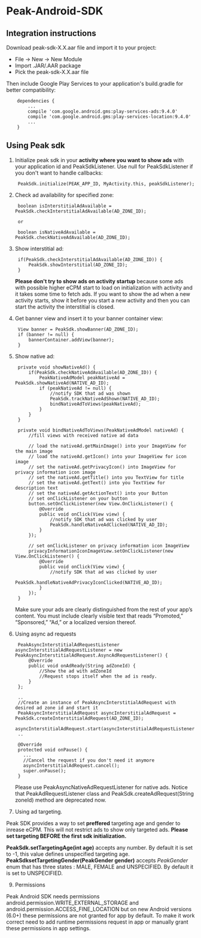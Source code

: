 # Peak-Android-SDK

## Integration instructions 
Download peak-sdk-X.X.aar file and import it to your project:

  - File -> New -> New Module
  - Import .JAR/.AAR package
  - Pick the peak-sdk-X.X.aar file

Then include Google Play Services to your application's build.gradle for better compatibility:

        dependencies {
            ...
            compile 'com.google.android.gms:play-services-ads:9.4.0'
            compile 'com.google.android.gms:play-services-location:9.4.0'
            ...
        }


## Using Peak sdk

1. Initialize peak sdk in your **activity where you want to show ads** with your application id and PeakSdkListener. Use null for PeakSdkListener if you don't want to handle callbacks:

        PeakSdk.initialize(PEAK_APP_ID, MyActivity.this, peakSdkListener);

3. Check ad availability for specified zone:

        boolean isInterstitialAdAvailable = PeakSdk.checkInterstitialAdAvailable(AD_ZONE_ID);
        
        or        
        
        boolean isNativeAdAvailable = PeakSdk.checkNativeAdAvailable(AD_ZONE_ID);

4. Show interstitial ad:

        if(PeakSdk.checkInterstitialAdAvailable(AD_ZONE_ID)) {
            PeakSdk.showInterstitial(AD_ZONE_ID);
        }
        
    **Please don't try to show ads on activity startup** because some ads with possible higher eCPM start to load on initialization with activity and it takes some time to fetch ads. If you want to show the ad when a new activity starts, show it before you start a new activity and then you can start the activity the interstitial is closed.


5. Get banner view and insert it to your banner container view:

        View banner = PeakSdk.showBanner(AD_ZONE_ID);
        if (banner != null) {
            bannerContainer.addView(banner);
        }

6. Show native ad:

        private void showNativeAd() {
            if(PeakSdk.checkNativeAdAvailable(AD_ZONE_ID)) {
                PeakNativeAdModel peakNativeAd = PeakSdk.showNativeAd(NATIVE_AD_ID);
                if (peakNativeAd != null) {
                    //notify SDK that ad was shown
                    PeakSdk.trackNativeAdShown(NATIVE_AD_ID);
                    bindNativeAdToViews(peakNativeAd);
                }
            }
        }
        
        private void bindNativeAdToViews(PeakNativeAdModel nativeAd) {
            //fill views with received native ad data
            
            // load the nativeAd.getMainImage() into your ImageView for the main image
            // load the nativeAd.getIcon() into your ImageView for icon image
            // set the nativeAd.getPrivacyIcon() into ImageView for privacy information icon image
            // set the nativeAd.getTitle() into you TextView for title
            // set the nativeAd.getText() into you TextView for description text
            // set the nativeAd.getActionText() into your Button
            // set onClickListener on your button 
            button.setOnClickListener(new View.OnClickListener() {
                @Override
                public void onClick(View view) {
                    //notify SDK that ad was clicked by user
                    PeakSdk.handleNativeAdClicked(NATIVE_AD_ID);
                }
            });
            
            // set onClickListener on privacy information icon ImageView
            privacyInformationIconImageView.setOnClickListener(new View.OnClickListener() {
                @Override
                public void onClick(View view) {
                    //notify SDK that ad was clicked by user
                    PeakSdk.handleNativeAdPrivacyIconClicked(NATIVE_AD_ID);
                }
            });
        }
    
    Make sure your ads are clearly distinguished from the rest of your app’s content. You must include clearly visible text that reads “Promoted,” “Sponsored,” “Ad,” or a localized version thereof.
  
7. Using async ad requests
  
        PeakAsyncInterstitialAdRequestListener asyncInterstitialAdRequestListener = new PeakAsyncInterstitialAdRequest.AsyncAdRequestListener() {
            @Override
            public void onAdReady(String adZoneId) {
                //Show the ad with adZoneId
                //Request stops itself when the ad is ready.
            }
        };
        
        ..
        //Create an instance of PeakAsyncInterstitialAdRequest with desired ad zone id and start it
        PeakAsyncInterstitialAdRequest asyncInterstitialAdRequest = PeakSdk.createInterstitialAdRequest(AD_ZONE_ID);
        asyncInterstitialAdRequest.start(asyncInterstitialAdRequestListener);
        ..
        
        @Override
        protected void onPause() {
          ...
          //Cancel the request if you don't need it anymore
          asyncInterstitialAdRequest.cancel();
          super.onPause();
        }
        
    Please use PeakAsyncNativeAdRequestListener for native ads. Notice that PeakAdRequestListener class and PeakSdk.createAdRequest(String zoneId) method are deprecated now.

8. Using ad targeting.

  Peak SDK provides a way to set **preffered** targeting age and gender to inrease eCPM. This will not restrict ads to show only targeted ads. 
  **Please set targeting BEFORE the first sdk initialization.**
    
  **PeakSdk.setTargetingAge(int age)** accepts any number. By default it is set to -1, this value defines unspecified targeting age.    
  **PeakSdksetTargetingGender(PeakGender gender)** accepts *PeakGender* enum that has three states : MALE, FEMALE and UNSPECIFIED. By default it is set to UNSPECIFIED.
  
9. Permissions

Peak Android SDK needs permissions android.permission.WRITE_EXTERNAL_STORAGE and android.permission.ACCESS_FINE_LOCATION but on new Android versions (6.0+) these permissions are not granted for app by default. To make it work correct need to add runtime permissions request in app or manually grant these permissions in app settings.



